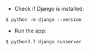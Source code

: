 - Check if Django is installed:
 ```
 $ python -m django --version
 ```
 
 - Run the app: 
```
$ python3.7 django runserver
```

